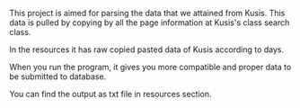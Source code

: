 This project is aimed for parsing the data that we attained from Kusis. 
This data is pulled by copying by all the page information at Kusis's class search class.

In the resources it has raw copied pasted data of Kusis according to days.

When you run the program, it gives you more compatible and proper data to be submitted to database.

You can find the output as txt file in resources section.


